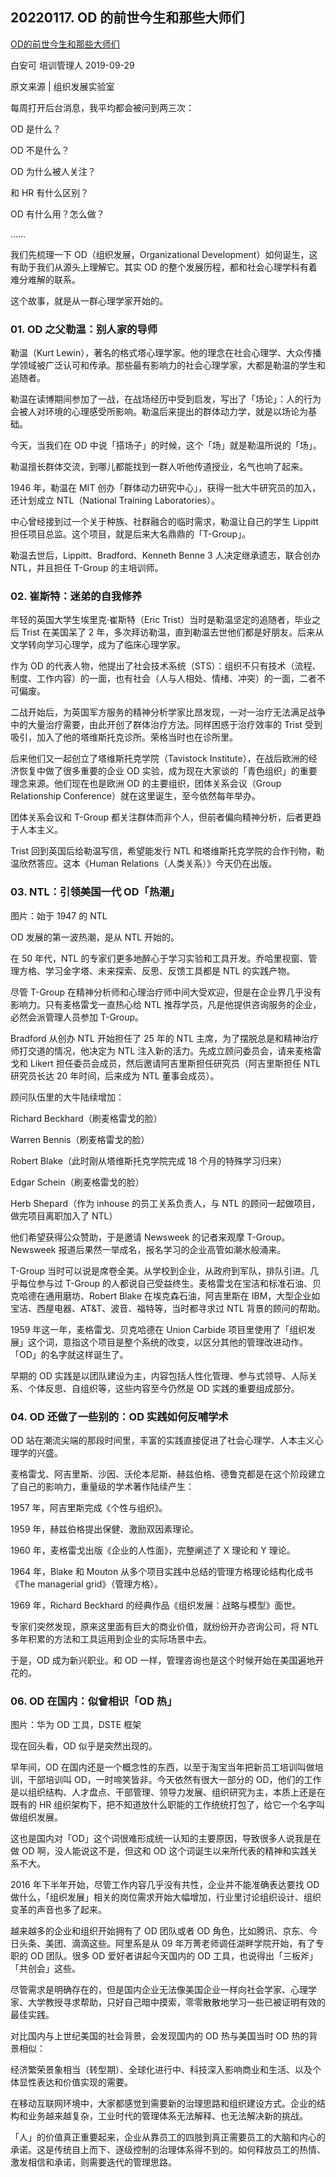 ## 20220117. OD 的前世今生和那些大师们

[OD的前世今生和那些大师们](https://mp.weixin.qq.com/s/DP9DNAf7gy93DL-uQADAjA)

白安可 培训管理人 2019-09-29

原文来源 | 组织发展实验室

每周打开后台消息，我平均都会被问到两三次：

OD 是什么？

OD 不是什么？

OD 为什么被人关注？

和 HR 有什么区别？

OD 有什么用？怎么做？

……

我们先梳理一下 OD（组织发展，Organizational Development）如何诞生，这有助于我们从源头上理解它。其实 OD 的整个发展历程，都和社会心理学科有着难分难解的联系。

这个故事，就是从一群心理学家开始的。

### 01. OD 之父勒温：别人家的导师

勒温（Kurt Lewin），著名的格式塔心理学家。他的理念在社会心理学、大众传播学领域被广泛认可和传承。那些最有影响力的社会心理学家，大都是勒温的学生和追随者。

勒温在读博期间参加了一战，在战场经历中受到启发，写出了「场论」：人的行为会被人对环境的心理感受所影响。勒温后来提出的群体动力学，就是以场论为基础。

今天，当我们在 OD 中说「搭场子」的时候，这个「场」就是勒温所说的「场」。

勒温擅长群体交流，到哪儿都能找到一群人听他传道授业，名气也响了起来。

1946 年，勒温在 MIT 创办「群体动力研究中心」，获得一批大牛研究员的加入，还计划成立 NTL（National Training Laboratories）。

中心曾经接到过一个关于种族、社群融合的临时需求，勒温让自己的学生 Lippitt 担任项目总监。这个项目，就是后来大名鼎鼎的「T-Group」。

勒温去世后，Lippitt、Bradford、Kenneth Benne 3 人决定继承遗志，联合创办 NTL，并且担任 T-Group 的主培训师。

### 02. 崔斯特：迷弟的自我修养

年轻的英国大学生埃里克·崔斯特（Eric Trist）当时是勒温坚定的追随者，毕业之后 Trist 在美国呆了 2 年，多次拜访勒温，直到勒温去世他们都是好朋友。后来从文学转向学习心理学，成为了临床心理学家。

作为 OD 的代表人物，他提出了社会技术系统（STS）：组织不只有技术（流程、制度、工作内容）的一面，也有社会（人与人相处、情绪、冲突）的一面，二者不可偏废。

二战开始后，为英国军方服务的精神分析学家比昂发现，一对一治疗无法满足战争中的大量治疗需要，由此开创了群体治疗方法。同样困惑于治疗效率的 Trist 受到吸引，加入了他的塔维斯托克诊所。荣格当时也在诊所里。

后来他们又一起创立了塔维斯托克学院（Tavistock Institute），在战后欧洲的经济恢复中做了很多重要的企业 OD 实验，成为现在大家谈的「青色组织」的重要理念来源。他们现在也是欧洲 OD 的主要组织，团体关系会议（Group Relationship Conference）就在这里诞生，至今依然每年举办。

团体关系会议和 T-Group 都关注群体而非个人，但前者偏向精神分析，后者更趋于人本主义。

Trist 回到英国后给勒温写信，希望能发行 NTL 和塔维斯托克学院的合作刊物，勒温欣然答应。这本《Human Relations（人类关系）》今天仍在出版。

### 03. NTL：引领美国一代 OD「热潮」

图片：始于 1947 的 NTL

OD 发展的第一波热潮，是从 NTL 开始的。

在 50 年代，NTL 的专家们更多地醉心于学习实验和工具开发。乔哈里视窗、管理方格、学习金字塔、未来探索、反思、反馈工具都是 NTL 的实践产物。

尽管 T-Group 在精神分析师和心理治疗师中间大受欢迎，但是在企业界几乎没有影响力。只有麦格雷戈一直热心给 NTL 推荐学员，凡是他提供咨询服务的企业，必然会派管理人员参加 T-Group。

Bradford 从创办 NTL 开始担任了 25 年的 NTL 主席，为了摆脱总是和精神治疗师打交道的情况，他决定为 NTL 注入新的活力。先成立顾问委员会，请来麦格雷戈和 Likert 担任委员会成员，然后邀请阿吉里斯担任研究员（阿吉里斯担任 NTL 研究员长达 20 年时间，后来成为 NTL 董事会成员）。

顾问队伍里的大牛陆续增加：

Richard Beckhard（刷麦格雷戈的脸）

Warren Bennis（刷麦格雷戈的脸）

Robert Blake（此时刚从塔维斯托克学院完成 18 个月的特殊学习归来）

Edgar Schein（刷麦格雷戈的脸）

Herb Shepard（作为 inhouse 的员工关系负责人，与 NTL 的顾问一起做项目，做完项目离职加入了 NTL）

他们希望获得公众赞助，于是邀请 Newsweek 的记者来观摩 T-Group。Newsweek 报道后果然一举成名，报名学习的企业高管如潮水般涌来。

T-Group 当时可以说是席卷全美。从学校到企业，从政府到军队，排队引进。几乎每位参与过 T-Group 的人都说自己受益终生。麦格雷戈在宝洁和标准石油、贝克哈德在通用磨坊、Robert Blake 在埃克森石油，阿吉里斯在 IBM，大型企业如宝洁、西屋电器、AT&T、波音、福特等，当时都寻求过 NTL 背景的顾问的帮助。

1959 年这一年，麦格雷戈、贝克哈德在 Union Carbide 项目里使用了「组织发展」这个词，意指这个项目是整个系统的改变，以区分其他的管理改进动作。「OD」的名字就这样诞生了。

早期的 OD 实践是以团队建设为主，内容包括人性化管理、参与式领导、人际关系、个体反思、自组织等，这些内容至今仍然是 OD 实践的重要组成部分。

### 04. OD 还做了一些别的：OD 实践如何反哺学术

OD 站在潮流尖端的那段时间里，丰富的实践直接促进了社会心理学、人本主义心理学的兴盛。

麦格雷戈、阿吉里斯、沙因、沃伦本尼斯、赫兹伯格、德鲁克都是在这个阶段建立了自己的影响力，重量级的学术著作陆续产生：

1957 年，阿吉里斯完成《个性与组织》。

1959 年，赫兹伯格提出保健、激励双因素理论。

1960 年，麦格雷戈出版《企业的人性面》，完整阐述了 X 理论和 Y 理论。

1964 年，Blake 和 Mouton 从多个项目实践中总结的管理方格理论结构化成书 《The managerial grid》（管理方格）。

1969 年，Richard Beckhard 的经典作品《组织发展：战略与模型》面世。

专家们突然发现，原来这里面有巨大的商业价值，就纷纷开办咨询公司，将 NTL 多年积累的方法和工具运用到企业的实际场景中去。

于是，OD 成为新兴职业。和 OD 一样，管理咨询也是这个时候开始在美国遍地开花的。

### 06. OD 在国内：似曾相识「OD 热」

图片：华为 OD 工具，DSTE 框架

现在回头看，OD 似乎是突然出现的。

早年间，OD 在国内还是一个概念性的东西，以至于淘宝当年把新员工培训叫做培训，干部培训叫 OD，一时啼笑皆非。今天依然有很大一部分的 OD，他们的工作是以组织结构、人才盘点、干部管理、领导力发展、组织研究为主，本质上还是在既有的 HR 组织架构下，把不知道放什么职能的工作统统打包了，给它一个名字叫做组织发展。

这也是国内对「OD」这个词很难形成统一认知的主要原因，导致很多人说我是在做 OD 啊，没人能说这不是，但这和 OD 这个词诞生以来所代表的精神和实践关系不大。

2016 年下半年开始，尽管工作内容几乎没有共性，企业并不能准确表达要找 OD 做什么，「组织发展」相关的岗位需求开始大幅增加，行业里讨论组织设计、组织变革的声音也多了起来。

越来越多的企业和组织开始拥有了 OD 团队或者 OD 角色，比如腾讯、京东、今日头条、美团、滴滴这些。阿里系是从 09 年万菁老师调任湖畔学院开始，有了专职的 OD 团队。很多 OD 爱好者讲起今天国内的 OD 工具，也说得出「三板斧」「共创会」这些。

尽管需求是明确存在的，但是国内企业无法像美国企业一样向社会学家、心理学家、大学教授寻求帮助，只好自己暗中摸索，零零散散地学习一些已被证明有效的最佳实践。

对比国内与上世纪美国的社会背景，会发现国内的 OD 热与美国当时 OD 热的背景相似：

经济繁荣景象相当（转型期）、全球化进行中、科技深入影响商业和生活、以及个体显性表达和价值实现的需要。

在移动互联网环境中，大家都感觉到需要新的治理思路和组织建设方式。企业的结构和业务越来越复杂，工业时代的管理体系无法解释、也无法解决新的挑战。

「人」的价值真正重要起来，企业从靠员工的四肢到真正需要员工的大脑和内心的承诺。这是传统自上而下、逐级控制的治理体系得不到的。如何释放员工的热情、激发相信和承诺，则需要迭代的管理思路。